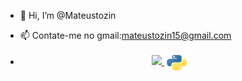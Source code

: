 - 👋 Hi, I’m @Mateustozin
- 📫 Contate-me no gmail:mateustozin15@gmail.com
- <div align="center">
  <a href="https://github.com/mateustozin">
  <img height="180em" src="https://github-readme-stats.vercel.app/api?username=mateustozin&show_icons=false&theme=dracula&include_all_commits=true&count_private=true"/>

  <img align="center" alt="Rafa-Python" height="30" width="40" src="https://raw.githubusercontent.com/devicons/devicon/master/icons/python/python-original.svg">
</div>
  

<!---
Mateustozin/Mateustozin is a ✨ special ✨ repository because its `README.md` (this file) appears on your GitHub profile.
You can click the Preview link to take a look at your changes.
--->
